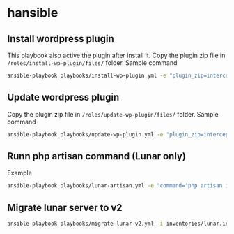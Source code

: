 # hansible

## Install wordpress plugin
This playbook also active the plugin after install it.
Copy the plugin zip file in `/roles/install-wp-plugin/files/` folder.
Sample command
```bash
ansible-playbook playbooks/install-wp-plugin.yml -e "plugin_zip=intercept-carshield.zip  plugin_name=intercept-cardshield"  -i inventories/wordpress.ini
```

## Update wordpress plugin
Copy the plugin zip file in `/roles/update-wp-plugin/files/` folder.
Sample command
```bash
ansible-playbook playbooks/update-wp-plugin.yml -e "plugin_zip=intercept-cardshield.zip plugin_name=intercept-cardshield" -i inventories/wordpress.ini"
```

## Runn php artisan command (Lunar only)
Example
```bash
ansible-playbook playbooks/lunar-artisan.yml -e "command='php artisan inspire'" -i inventories/lunar.ini
```

## Migrate lunar server to v2
```bash
ansible-playbook playbooks/migrate-lunar-v2.yml -i inventories/lunar.ini
```